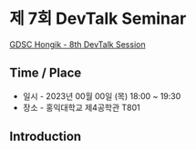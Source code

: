 # 제 7회 DevTalk Seminar

[GDSC Hongik - 8th DevTalk Session]()
## Time / Place

- 일시 - 2023년 00월 00일 (목) 18:00 ~ 19:30
- 장소 - 홍익대학교 제4공학관 T801

## Introduction

